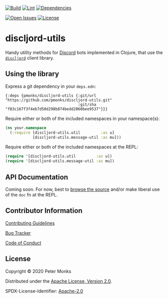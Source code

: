 [![Build](https://github.com/pmonks/discljord-utils/workflows/build/badge.svg?branch=main)](https://github.com/pmonks/discljord-utils/actions?query=workflow%3Abuild) [![Lint](https://github.com/pmonks/discljord-utils/workflows/lint/badge.svg?branch=main)](https://github.com/pmonks/discljord-utils/actions?query=workflow%3Alint) [![Dependencies](https://github.com/pmonks/discljord-utils/workflows/dependencies/badge.svg?branch=main)](https://github.com/pmonks/discljord-utils/actions?query=workflow%3Adependencies)

[![Open Issues](https://img.shields.io/github/issues/pmonks/discljord-utils.svg)](https://github.com/pmonks/discljord-utils/issues)
[![License](https://img.shields.io/github/license/pmonks/discljord-utils.svg)](https://github.com/pmonks/discljord-utils/blob/main/LICENSE)

# discljord-utils

Handy utility methods for [Discord](https://discord.com/) bots implemented in Clojure, that use the [`discljord`](https://github.com/IGJoshua/discljord) client library.

## Using the library

Express a git dependency in your `deps.edn`:

```edn
{:deps {pmonks/discljord-utils {:git/url "https://github.com/pmonks/discljord-utils.git"
                                :git/sha "f83c167f3f4eb7d50d298b874bedd2060bee9537"}}}
```

Require either or both of the included namespaces in your namespace(s):

```clojure
(ns your.namespace
  (:require [discljord-utils.util         :as u]
            [discljord-utils.message-util :as mu]))
```

Require either or both of the included namespaces at the REPL:

```clojure
(require '[discljord-utils.util         :as u])
(require '[discljord-utils.message-util :as mu])
```

## API Documentation

Coming soon.  For now, best to [browse the source](https://github.com/pmonks/discljord-utils/tree/main/src/discljord_utils) and/or make liberal use of the `doc` fn at the REPL.

## Contributor Information

[Contributing Guidelines](https://github.com/pmonks/discljord-utils/blob/main/.github/CONTRIBUTING.md)

[Bug Tracker](https://github.com/pmonks/discljord-utils/issues)

[Code of Conduct](https://github.com/pmonks/discljord-utils/blob/main/.github/CODE_OF_CONDUCT.md)

## License

Copyright © 2020 Peter Monks

Distributed under the [Apache License, Version 2.0](http://www.apache.org/licenses/LICENSE-2.0).

SPDX-License-Identifier: [Apache-2.0](https://spdx.org/licenses/Apache-2.0)
